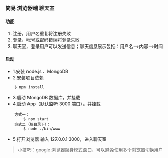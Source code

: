 ### 简易 浏览器端 聊天室

#### 功能

1. 注册，用户名重复将注册失败
2. 登录，帐号或密码错误将登录失败
3. 聊天室，登录用户可以发送信息；聊天信息展示包括：用户名-->内容-->时间

#### 启动

+ 1.安装 node.js 、MongoDB
+ 2.安装项目依赖 
```
    $ npm install
``` 
+ 3.启动 MongoDB 数据库，并挂载
+ 4.启动 App（默认监听 3000 端口），并挂载
```
    方式一：
        $ npm start
    方式二（根目录下）：
        $ node ./bin/www
```
+ 5.打开浏览器 输入 127.0.0.1:3000，进入聊天室

> 小技巧：google 浏览器隐身模式窗口，可以避免使用多个浏览器切换用户
 
